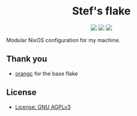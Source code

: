 <div align="center">
    <h1>Stef's flake</h1>
    <div>
        <a href="https://github.com/Stef-00012/dots/stargazers"><img src="https://img.shields.io/github/stars/Stef.00012/dots?color=F5BDE6&labelColor=303446&style=for-the-badge&logo=starship&logoColor=F5BDE6"></a>
        <!-- <a href="https://github.com/Stef-00012/dots/"><img src="https://img.shields.io/github/repo-size/Stef-00012/dots?color=C6A0F6&labelColor=303446&style=for-the-badge&logo=github&logoColor=C6A0F6"></a> -->
        <a href="https://nixos.org"><img src="https://img.shields.io/badge/NixOS-Unstable-blue?style=for-the-badge&logo=NixOS&logoColor=white&label=NixOS&labelColor=303446&color=91D7E3"></a>
        <a href="https://github.com/Stef-00012/dots/blob/main/LICENSE"><img src="https://img.shields.io/static/v1.svg?style=for-the-badge&label=License&message=AGPL3&colorA=313244&colorB=F5A97F&logo=unlicense&logoColor=F5A97F&"/></a>
    </div>
</div>

Modular NixOS configuration for my machine.

## Thank you
- [orangc](https://github.com/orangci) for the base flake

## License
- [License: GNU AGPLv3](./LICENSE)